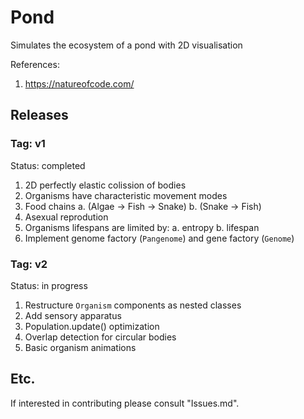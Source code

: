 # Pond
Simulates the ecosystem of a pond with 2D visualisation

References:
1. https://natureofcode.com/

## Releases 

### Tag: v1

Status: completed

1. 2D perfectly elastic colission of bodies
2. Organisms have characteristic movement modes
3. Food chains
    a. (Algae -> Fish -> Snake)
    b. (Snake -> Fish)
4. Asexual reprodution 
5. Organisms lifespans are limited by:
    a. entropy
    b. lifespan
6. Implement genome factory (`Pangenome`) and gene factory (`Genome`)

### Tag: v2

Status: in progress

1. Restructure `Organism` components as nested classes
2. Add sensory apparatus
3. Population.update() optimization
4. Overlap detection for circular bodies 
5. Basic organism animations

## Etc.

If interested in contributing please consult "Issues.md".
